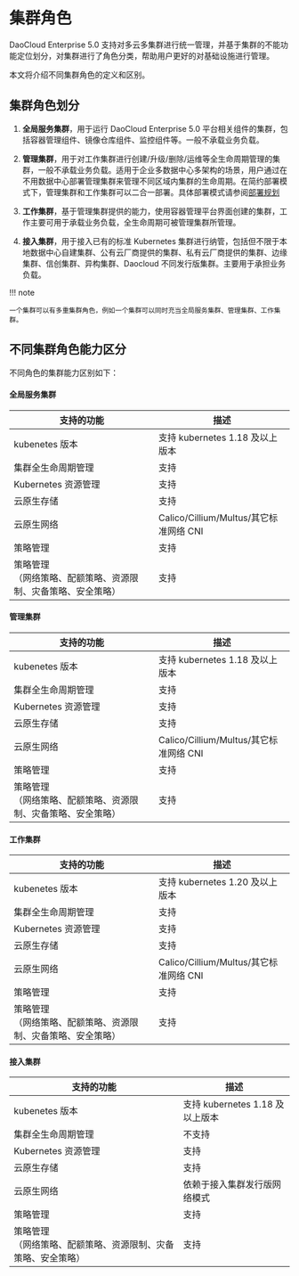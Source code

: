 # 集群角色

DaoCloud Enterprise 5.0 支持对多云多集群进行统一管理，并基于集群的不能功能定位划分，对集群进行了角色分类，帮助用户更好的对基础设施进行管理。

本文将介绍不同集群角色的定义和区别。

## 集群角色划分

1. **全局服务集群**，用于运行 DaoCloud Enterprise 5.0 平台相关组件的集群，包括容器管理组件、镜像仓库组件、监控组件等。一般不承载业务负载。

2. **管理集群**，用于对工作集群进行创建/升级/删除/运维等全生命周期管理的集群，一般不承载业务负载。适用于企业多数据中心多架构的场景，用户通过在不用数据中心部署管理集群来管理不同区域内集群的生命周期。在简约部署模式下，管理集群和工作集群可以二合一部署。具体部署模式请参阅[部署规划](../../../install/Air-Gap-install-full/deploy-plan.md)

3. **工作集群**，基于管理集群提供的能力，使用容器管理平台界面创建的集群，工作主要可用于承载业务负载，全生命周期可被管理集群所管理。

4. **接入集群**，用于接入已有的标准 Kubernetes 集群进行纳管，包括但不限于本地数据中心自建集群、公有云厂商提供的集群、私有云厂商提供的集群、边缘集群、信创集群、异构集群、Daocloud 不同发行版集群。主要用于承担业务负载。

!!! note

    一个集群可以有多重集群角色，例如一个集群可以同时充当全局服务集群、管理集群、工作集群。

## 不同集群角色能力区分

不同角色的集群能力区别如下：

#### 全局服务集群

| 支持的功能                                                         | 描述                                                    |
| ----------------------------------------------------------- | ----------------------------------------------------------- |
| kubenetes 版本                                               | 支持 kubernetes 1.18 及以上版本                                |
| 集群全生命周期管理                                             | 支持                                                          |
| Kubernetes 资源管理                                          | 支持                                                          |
| 云原生存储                                                    | 支持                                                          |
| 云原生网络                                                    | Calico/Cillium/Multus/其它标准网络 CNI                         |
| 策略管理                                                      | 支持                                                           |
| 策略管理<br />（网络策略、配额策略、资源限制、灾备策略、安全策略）     | 支持                                                          |

#### 管理集群

| 支持的功能                                                         | 描述                                                    |
| ----------------------------------------------------------- | ----------------------------------------------------------- |
| kubenetes 版本                                               | 支持 kubernetes 1.18 及以上版本                                |
| 集群全生命周期管理                                             | 支持                                                          |
| Kubernetes 资源管理                                          | 支持                                                          |
| 云原生存储                                                    | 支持                                                          |
| 云原生网络                                                    | Calico/Cillium/Multus/其它标准网络 CNI                          |
| 策略管理                                                      | 支持                                                           |
| 策略管理<br />（网络策略、配额策略、资源限制、灾备策略、安全策略）     | 支持                                                          |

#### 工作集群

| 支持的功能                                                         | 描述                                                    |
| ----------------------------------------------------------- | ----------------------------------------------------------- |
| kubenetes 版本                                               | 支持 kubernetes 1.20 及以上版本                                |
| 集群全生命周期管理                                             | 支持                                                          |
| Kubernetes 资源管理                                          | 支持                                                          |
| 云原生存储                                                    | 支持                                                          |
| 云原生网络                                                    | Calico/Cillium/Multus/其它标准网络 CNI                          |
| 策略管理                                                      | 支持                                                           |
| 策略管理<br />（网络策略、配额策略、资源限制、灾备策略、安全策略）     | 支持                                                          |

#### 接入集群

| 支持的功能                                                         | 描述                                                   |
| ----------------------------------------------------------- | ----------------------------------------------------------- |
| kubenetes 版本                                               | 支持 kubernetes 1.18 及以上版本                                |
| 集群全生命周期管理                                             | 不支持                                                        |
| Kubernetes 资源管理                                          | 支持                                                          |
| 云原生存储                                                    | 支持                                                          |
| 云原生网络                                                    | 依赖于接入集群发行版网络模式                                      |
| 策略管理                                                      | 支持                                                           |
| 策略管理<br />（网络策略、配额策略、资源限制、灾备策略、安全策略）     | 支持                                                          |
